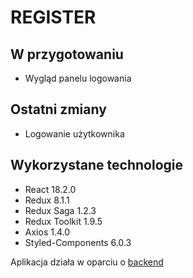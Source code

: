 # REGISTER

## W przygotowaniu

- Wygląd panelu logowania

## Ostatni zmiany

- Logowanie użytkownika

## Wykorzystane technologie

- React 18.2.0
- Redux 8.1.1
- Redux Saga 1.2.3
- Redux Toolkit 1.9.5
- Axios 1.4.0
- Styled-Components 6.0.3

Aplikacja działa w oparciu o [backend](https://github.com/Maciej86/register-backend)
